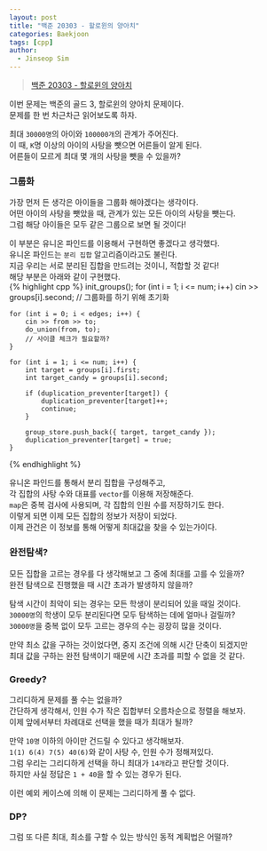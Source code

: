 ```yaml
---
layout: post
title: "백준 20303 - 할로윈의 양아치"
categories: Baekjoon
tags: [cpp]
author:
  - Jinseop Sim
---
```

> [백준 20303 - 할로윈의 양아치](https://www.acmicpc.net/problem/20303)

이번 문제는 백준의 골드 3, 할로윈의 양아치 문제이다.  
문제를 한 번 차근차근 읽어보도록 하자.  

최대 ```30000명```의 아이와 ```100000개```의 관계가 주어진다.  
이 때, ```K```명 이상의 아이의 사탕을 뺏으면 어른들이 알게 된다.  
어른들이 모르게 최대 몇 개의 사탕을 뺏을 수 있을까?  

### 그룹화
가장 먼저 든 생각은 아이들을 그룹화 해야겠다는 생각이다.  
어떤 아이의 사탕을 뺏았을 때, 관계가 있는 모든 아이의 사탕을 뺏는다.  
그럼 해당 아이들은 모두 같은 그룹으로 보면 될 것이다!  

이 부분은 유니온 파인드를 이용해서 구현하면 좋겠다고 생각했다.  
유니온 파인드는 ```분리 집합``` 알고리즘이라고도 불린다.  
지금 우리는 서로 분리된 집합을 만드려는 것이니, 적합할 것 같다!  
해당 부분은 아래와 같이 구현했다.  
{% highlight cpp %}
init_groups();
	for (int i = 1; i <= num; i++)
		cin >> groups[i].second;
	// 그룹화를 하기 위해 초기화

	for (int i = 0; i < edges; i++) {
		cin >> from >> to;
		do_union(from, to);
		// 사이클 체크가 필요할까?
	}

	for (int i = 1; i <= num; i++) {
		int target = groups[i].first;
		int target_candy = groups[i].second;

		if (duplication_preventer[target]) {
			duplication_preventer[target]++;
			continue;
		}

		group_store.push_back({ target, target_candy });
		duplication_preventer[target] = true;
	}
{% endhighlight %}

유니온 파인드를 통해서 분리 집합을 구성해주고,  
각 집합의 사탕 수와 대표를 ```vector```를 이용해 저장해준다.  
```map```은 중복 검사에 사용되며, 각 집합의 인원 수를 저장하기도 한다.  
이렇게 되면 이제 모든 집합의 정보가 저장이 되었다.  
이제 관건은 이 정보를 통해 어떻게 최대값을 찾을 수 있는가이다.  

### 완전탐색?
모든 집합을 고르는 경우를 다 생각해보고 그 중에 최대를 고를 수 있을까?  
완전 탐색으로 진행했을 때 시간 초과가 발생하지 않을까?  

탐색 시간이 최악이 되는 경우는 모든 학생이 분리되어 있을 때일 것이다.  
```30000명```의 학생이 모두 분리된다면 모두 탐색하는 데에 얼마나 걸릴까?  
```30000명```을 중복 없이 모두 고르는 경우의 수는 굉장히 많을 것이다.  

만약 최소 값을 구하는 것이었다면, 중지 조건에 의해 시간 단축이 되겠지만  
최대 값을 구하는 완전 탐색이기 때문에 시간 초과를 피할 수 없을 것 같다.  

### Greedy?
그리디하게 문제를 풀 수는 없을까?  
간단하게 생각해서, 인원 수가 작은 집합부터 오름차순으로 정렬을 해보자.  
이제 앞에서부터 차례대로 선택을 했을 때가 최대가 될까?  

만약 ```10명``` 이하의 아이만 건드릴 수 있다고 생각해보자.  
```1(1) 6(4) 7(5) 40(6)```와 같이 사탕 수, 인원 수가 정해져있다.  
그럼 우리는 그리디하게 선택을 하니 최대가 ```14개```라고 판단할 것이다.  
하지만 사실 정답은 ```1 + 40```을 할 수 있는 경우가 된다.  

이런 예외 케이스에 의해 이 문제는 그리디하게 풀 수 없다.  

### DP?
그럼 또 다른 최대, 최소를 구할 수 있는 방식인 동적 계획법은 어떨까?  
